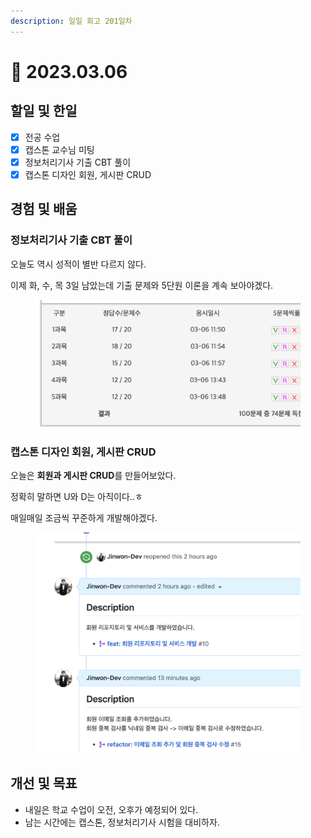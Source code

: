 ```yaml
---
description: 일일 회고 201일차
---
```


# 🙂 2023.03.06

## 할일 및 한일&#x20;

* [x] 전공 수업&#x20;
* [x] 캡스톤 교수님 미팅&#x20;
* [x] 정보처리기사 기출 CBT 풀이&#x20;
* [x] 캡스톤 디자인 회원, 게시판 CRUD&#x20;

## 경험 및 배움&#x20;

### 정보처리기사 기출 CBT 풀이&#x20;

오늘도 역시 성적이 별반 다르지 않다.

이제 화, 수, 목 3일 남았는데 기출 문제와 5단원 이론을 계속 보아야겠다.

<figure><img src="../.gitbook/assets/image (11).png" alt=""><figcaption></figcaption></figure>

### 캡스톤 디자인 회원, 게시판 CRUD&#x20;

오늘은 **회원과 게시판 CRUD**를 만들어보았다.

정확히 말하면 U와 D는 아직이다..ㅎ

매일매일 조금씩 꾸준하게 개발해야겠다.

<figure><img src="../.gitbook/assets/image.png" alt=""><figcaption></figcaption></figure>

## 개선 및 목표&#x20;

* 내일은 학교 수업이 오전, 오후가 예정되어 있다.&#x20;
* 남는 시간에는 캡스톤, 정보처리기사 시험을 대비하자.&#x20;
